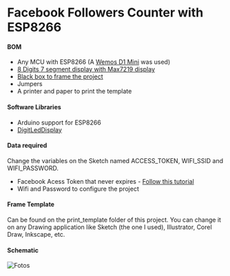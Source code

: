 # Facebook Followers Counter with ESP8266

#### BOM

* Any MCU with ESP8266 (A [Wemos D1 Mini](http://produto.mercadolivre.com.br/MLB-839084277-wemos-d1-mini-esp8266-4mbytes-nodemcu-arduino-compativel-_JM) was used)
* [8 Digits 7 segment display with Max7219 display](http://produto.mercadolivre.com.br/MLB-730339674-display-8-digitos-max7219-led-7-segmentos-arduino-pic-_JM)
* [Black box to frame the project](https://www.amazon.com/dp/B002YUAEU0/?tag=instructabl09-20)
* Jumpers
* A printer and paper to print the template

#### Software Libraries
* Arduino support for ESP8266
* [DigitLedDisplay](https://github.com/ozhantr/DigitLedDisplay)

#### Data required
Change the variables on the Sketch named ACCESS\_TOKEN, WIFI\_SSID and WIFI\_PASSWORD.

* Facebook Acess Token that never expires - [Follow this tutorial](http://stackoverflow.com/questions/17197970/facebook-permanent-page-access-token/28418469#28418469)
* Wifi and Password to configure the project

#### Frame Template
Can be found on the print_template folder of this project. You can change it on any Drawing application like Sketch (the one I used), Illustrator, Corel Draw, Inkscape, etc.

#### Schematic

![Fotos](https://github.com/alvarowolfx/facebook-followers-counter-esp8266/blob/master/schematic/ESP8266_Facebook_Counter.png)

